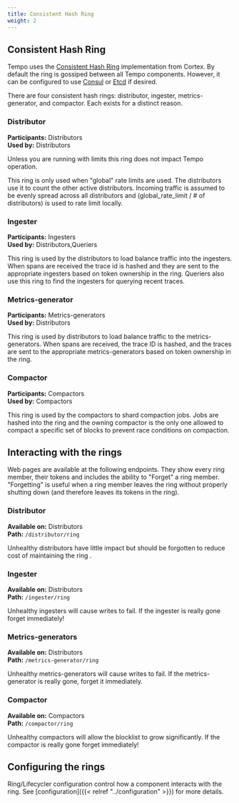 ```yaml
---
title: Consistent Hash Ring
weight: 2
---
```


## Consistent Hash Ring

Tempo uses the [Consistent Hash Ring](https://cortexmetrics.io/docs/architecture/#the-hash-ring) implementation from Cortex.  By default the ring is gossiped between all Tempo components.  However, it can be configured to use [Consul](https://www.consul.io/) or [Etcd](https://etcd.io/) if desired.

There are four consistent hash rings: distributor, ingester, metrics-generator, and compactor. Each exists for a distinct reason.

### Distributor
**Participants:** Distributors  
**Used by:** Distributors

Unless you are running with limits this ring does not impact Tempo operation.

This ring is only used when "global" rate limits are used. The distributors use it to count the other active distributors. Incoming traffic is assumed to be evenly spread across all distributors and (global_rate_limit / # of distributors) is used to rate limit locally.

### Ingester
**Participants:** Ingesters  
**Used by:** Distributors,Queriers

This ring is used by the distributors to load balance traffic into the ingesters. When spans are received the trace id is hashed and they are sent to the appropriate ingesters based on token ownership in the ring. Queriers also use this ring to find the ingesters for querying recent traces.

### Metrics-generator
**Participants:** Metrics-generators  
**Used by:** Distributors

This ring is used by distributors to load balance traffic to the metrics-generators. When spans are received, the trace ID is hashed, and the traces are sent to the appropriate metrics-generators based on token ownership in the ring.

### Compactor
**Participants:** Compactors  
**Used by:** Compactors

This ring is used by the compactors to shard compaction jobs. Jobs are hashed into the ring and the owning compactor is the only one allowed to compact a specific set of blocks to prevent race conditions on compaction.

## Interacting with the rings

Web pages are available at the following endpoints. They show every ring member, their tokens and includes the ability to "Forget" a ring member. "Forgetting" is useful when a
ring member leaves the ring without properly shutting down (and therefore leaves its tokens in the ring).

### Distributor
**Available on:** Distributors  
**Path:** `/distributor/ring`

Unhealthy distributors have little impact but should be forgotten to reduce cost of maintaining the ring .

### Ingester
**Available on:** Distributors  
**Path:** `/ingester/ring`

Unhealthy ingesters will cause writes to fail. If the ingester is really gone forget immediately!

### Metrics-generators
**Available on:** Distributors  
**Path:** `/metrics-generator/ring`

Unhealthy metrics-generators will cause writes to fail. If the metrics-generator is really gone, forget it immediately.

### Compactor
**Available on:** Compactors  
**Path:** `/compactor/ring`

Unhealthy compactors will allow the blocklist to grow significantly. If the compactor is really gone forget immediately!

## Configuring the rings

Ring/Lifecycler configuration control how a component interacts with the ring. See [configuration]({{< relref "../configuration" >}}) for more details.
